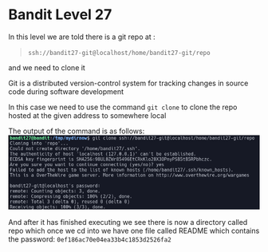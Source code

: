 # Bandit Level 27

In this level we are told there is a git repo at :
> `ssh://bandit27-git@localhost/home/bandit27-git/repo`

and we need to clone it


Git is a distributed version-control system for tracking changes in source code during software development

In this case we need to use the command `git clone` to clone the repo hosted at the given address to somewhere local

The output of the command is as follows:
![e102cbc8.png](../src/e102cbc8.png)

And after it has finished executing we see there is now a directory called repo which once we cd into we have one file called README which contains the password: `0ef186ac70e04ea33b4c1853d2526fa2`
